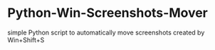 # Python-Win-Screenshots-Mover
simple Python script to automatically move screenshots created by Win+Shift+S 

